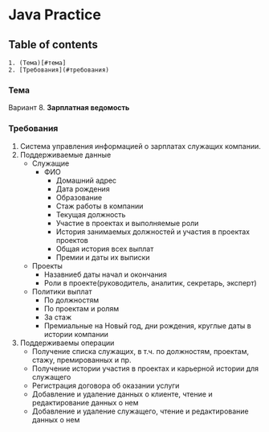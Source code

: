 # Java Practice

## Table of contents

	1. (Тема)[#тема]
	2. [Требования](#требования)

### Тема

Вариант 8. **Зарплатная ведомость**

### Требования

1. Система управления информацией о зарплатах служащих компании.
2. Поддерживаемые данные
	* Служащие
		- ФИО
        	- Домашний адрес
        	- Дата рождения
        	- Образование
        	- Стаж работы в компании
        	- Текущая должность
        	- Участие в проектах и выполняемые роли
        	- История занимаемых должностей и участия в проектах проектов
        	- Общая история всех выплат
        	- Премии и даты их выписки
	* Проекты
		- Назавниеб даты начал и окончания
		- Роли в проекте(руководитель, аналитик, секретарь, эксперт)
	* Политики выплат
		- По должностям
		- По проектам и ролям
		- За стаж
		- Премиальные на Новый год, дни рождения, круглые даты в истории компании
3. Поддерживаемы операции
	* Получение списка служащих, в т.ч. по должностям, проектам, стажу, премированных и пр.
	* Получение истории участия в проектах и карьерной истории для служащего
	* Регистрация договора об оказании услуги
	* Добавление и удаление данных о клиенте, чтение и редактирование данных о нем
	* Добавление и удаление служащего, чтение и редактирование данных о нем


